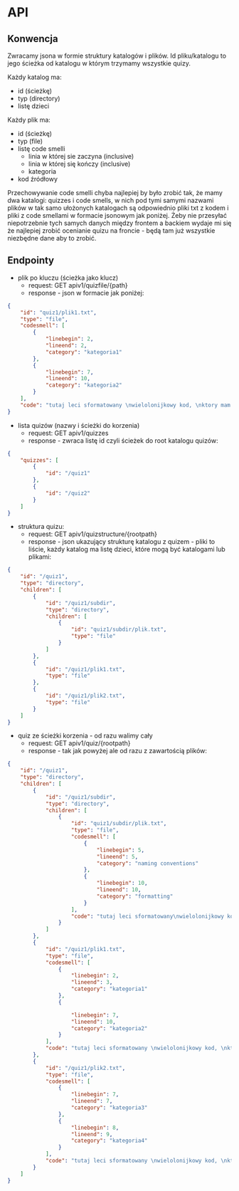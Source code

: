 # API
## Konwencja
Zwracamy jsona w formie struktury katalogów i plików. Id pliku/katalogu to jego ścieżka od katalogu w którym trzymamy wszystkie quizy.

Każdy katalog ma:
- id (ścieżkę)
- typ (directory)
- listę dzieci

Każdy plik ma:
- id (ścieżkę)
- typ (file)
- listę code smelli
    - linia w której sie zaczyna (inclusive)
    - linia w której się kończy (inclusive)
    - kategoria
- kod źródłowy

Przechowywanie code smelli chyba najlepiej by było zrobić tak, że mamy dwa katalogi: quizzes i code smells, w nich pod tymi samymi nazwami plików w tak samo ułożonych katalogach są odpowiednio pliki txt z kodem i pliki z code smellami w formacie jsonowym jak poniżej.
Żeby nie przesyłać niepotrzebnie tych samych danych między frontem a backiem wydaje mi się że najlepiej zrobić ocenianie quizu na froncie - będą tam już wszystkie niezbędne dane aby to zrobić.

## Endpointy
-  plik po kluczu (ścieżka jako klucz)
    - request: GET apiv1/quizfile/{path}
    - response - json w formacie jak poniżej:
```JSON
{
	"id": "quiz1/plik1.txt",
	"type": "file",
	"codesmell": [
		{
			"linebegin": 2,
			"lineend": 2,
			"category": "kategoria1"
		},
		{
			"linebegin": 7,
			"lineend": 10,
			"category": "kategoria2"
		}
	],
	"code": "tutaj leci sformatowany \nwielolonijkowy kod, \nktory mam nadzieje ze zadziala"
}
```
- lista quizów (nazwy i ścieżki do korzenia)
    - request: GET apiv1/quizzes
    - response - zwraca listę id czyli ścieżek do root katalogu quizów:
```JSON
{
    "quizzes": [
        {
            "id": "/quiz1"
        },
        {
            "id": "/quiz2"
        }
    ]
}
```
-  struktura quizu:
    - request: GET apiv1/quizstructure/{rootpath}
    - response - json ukazujący strukturę katalogu z quizem - pliki to liście, każdy katalog ma listę dzieci, które mogą być katalogami lub plikami:
```JSON
{
    "id": "/quiz1",
    "type": "directory",
    "children": [
        {
            "id": "/quiz1/subdir",
            "type": "directory",
            "children": [
                {
                    "id": "quiz1/subdir/plik.txt",
                    "type": "file"
                }
            ]
        },
        {
            "id": "/quiz1/plik1.txt",
            "type": "file"
        },
        {
            "id": "/quiz1/plik2.txt",
            "type": "file"
        }
    ]
}
```
- quiz ze ścieżki korzenia - od razu walimy cały
    - request: GET apiv1/quiz/{rootpath}
    - response - tak jak powyżej ale od razu z zawartością plików:
```JSON
{
    "id": "/quiz1",
    "type": "directory",
    "children": [
        {
            "id": "/quiz1/subdir",
            "type": "directory",
            "children": [
                {
                    "id": "quiz1/subdir/plik.txt",
                    "type": "file",
                    "codesmell": [
                        {
                            "linebegin": 5,
                            "lineend": 5,
                            "category": "naming conventions"
                        },
                        {
                            "linebegin": 10,
                            "lineend": 10,
                            "category": "formatting"
                        }
                    ],
                    "code": "tutaj leci sformatowany\nwielolonijkowy kod,\nktory mam nadzieje ze zadziala"
                }
            ]
        },
        {
            "id": "/quiz1/plik1.txt",
            "type": "file",
            "codesmell": [
                {
                    "linebegin": 2,
		            "lineend": 3,
                    "category": "kategoria1"
                },
                {

                    "linebegin": 7,
                    "lineend": 10,
                    "category": "kategoria2"
                }
            ],
            "code": "tutaj leci sformatowany \nwielolonijkowy kod, \nktory mam nadzieje ze zadziala"
        },
        {
            "id": "/quiz1/plik2.txt",
            "type": "file",
            "codesmell": [
                {
                    "linebegin": 7,
                    "lineend": 7,
                    "category": "kategoria3"
                },
                {
                    "linebegin": 8,
                    "lineend": 9,
                    "category": "kategoria4"
                }
            ],
            "code": "tutaj leci sformatowany \nwielolonijkowy kod, \nktory mam nadzieje ze zadziala"
        }
    ]
}
```
